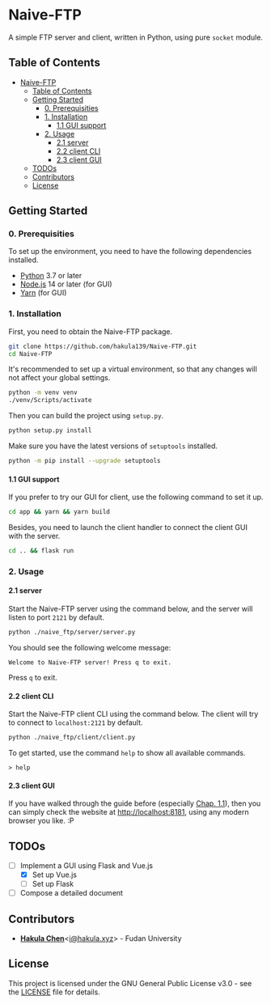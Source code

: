 # Naive-FTP

A simple FTP server and client, written in Python, using pure `socket` module.

## Table of Contents

- [Naive-FTP](#naive-ftp)
  - [Table of Contents](#table-of-contents)
  - [Getting Started](#getting-started)
    - [0. Prerequisities](#0-prerequisities)
    - [1. Installation](#1-installation)
      - [1.1 GUI support](#11-gui-support)
    - [2. Usage](#2-usage)
      - [2.1 server](#21-server)
      - [2.2 client CLI](#22-client-cli)
      - [2.3 client GUI](#23-client-gui)
  - [TODOs](#todos)
  - [Contributors](#contributors)
  - [License](#license)

## Getting Started

### 0. Prerequisities

To set up the environment, you need to have the following dependencies installed.

- [Python](https://www.python.org/downloads) 3.7 or later
- [Node.js](https://nodejs.org/en/download) 14 or later (for GUI)
- [Yarn](https://classic.yarnpkg.com/en/docs/install) (for GUI)

### 1. Installation

First, you need to obtain the Naive-FTP package.

```bash
git clone https://github.com/hakula139/Naive-FTP.git
cd Naive-FTP
```

It's recommended to set up a virtual environment, so that any changes will not affect your global settings.

```bash
python -m venv venv
./venv/Scripts/activate
```

Then you can build the project using `setup.py`.

```bash
python setup.py install
```

Make sure you have the latest versions of `setuptools` installed.

```bash
python -m pip install --upgrade setuptools
```

#### 1.1 GUI support

If you prefer to try our GUI for client, use the following command to set it up.

```bash
cd app && yarn && yarn build
```

Besides, you need to launch the client handler to connect the client GUI with the server.

```bash
cd .. && flask run
```

### 2. Usage

#### 2.1 server

Start the Naive-FTP server using the command below, and the server will listen to port `2121` by default.

```bash
python ./naive_ftp/server/server.py
```

You should see the following welcome message:

```text
Welcome to Naive-FTP server! Press q to exit.
```

Press `q` to exit.

#### 2.2 client CLI

Start the Naive-FTP client CLI using the command below. The client will try to connect to `localhost:2121` by default.

```bash
python ./naive_ftp/client/client.py
```

To get started, use the command `help` to show all available commands.

```text
> help
```

#### 2.3 client GUI

If you have walked through the guide before (especially [Chap. 1.1](#11-gui-support)), then you can simply check the website at <http://localhost:8181>, using any modern browser you like. :P

## TODOs

- [ ] Implement a GUI using Flask and Vue.js
  - [x] Set up Vue.js
  - [ ] Set up Flask
- [ ] Compose a detailed document

## Contributors

- [**Hakula Chen**](https://github.com/hakula139)<[i@hakula.xyz](mailto:i@hakula.xyz)> - Fudan University

## License

This project is licensed under the GNU General Public License v3.0 - see the [LICENSE](./LICENSE) file for details.
